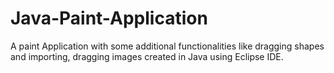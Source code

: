 # Java-Paint-Application
A paint Application with some additional functionalities like dragging shapes and importing, dragging images created in Java using Eclipse IDE.

